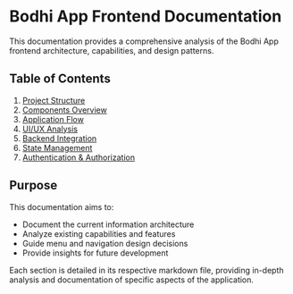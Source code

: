 # Bodhi App Frontend Documentation

This documentation provides a comprehensive analysis of the Bodhi App frontend architecture, capabilities, and design patterns.

## Table of Contents

1. [Project Structure](./project-structure.md)
2. [Components Overview](./components.md)
3. [Application Flow](./application-flow.md)
4. [UI/UX Analysis](./ui-ux-analysis.md)
5. [Backend Integration](./backend-integration.md)
6. [State Management](./state-management.md)
7. [Authentication & Authorization](./auth.md)

## Purpose

This documentation aims to:
- Document the current information architecture
- Analyze existing capabilities and features
- Guide menu and navigation design decisions
- Provide insights for future development

Each section is detailed in its respective markdown file, providing in-depth analysis and documentation of specific aspects of the application.
